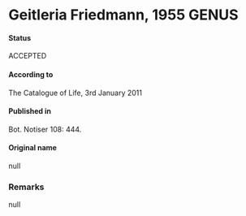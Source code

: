 Geitleria Friedmann, 1955 GENUS
=======

#### Status
ACCEPTED

#### According to
The Catalogue of Life, 3rd January 2011

#### Published in
Bot. Notiser 108: 444.

#### Original name
null

### Remarks
null